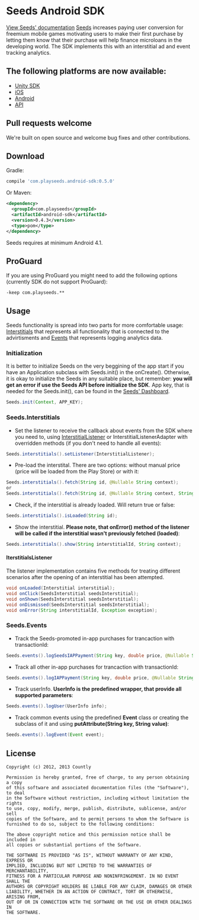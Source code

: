 # Seeds Android SDK
[View Seeds' documentation](https://developers.playseeds.com/docs/android-sdk-setup.html)
[Seeds](http://www.playseeds.com) increases paying user conversion for freemium mobile games motivating users to make their first purchase by letting them know that their purchase will help finance microloans in the developing world. The SDK implements this with an interstitial ad and event tracking analytics.

## The following platforms are now available:
- [Unity SDK](https://github.com/therealseeds/seeds-sdk-unity)
- [iOS](https://github.com/therealseeds/seeds-sdk-ios)
- [Android](https://github.com/therealseeds/seeds-sdk-android)
- [API](https://github.com/therealseeds/seeds-public-api)

## Pull requests welcome
We're built on open source and welcome bug fixes and other contributions.

## Download

Gradle:
```groovy
compile 'com.playseeds.android-sdk:0.5.0'
```
Or Maven:
```xml
<dependency>
  <groupId>com.playseeds</groupId>
  <artifactId>android-sdk</artifactId>
  <version>0.4.3</version>
  <type>pom</type>
</dependency>
```
Seeds requires at minimum Android 4.1.

## ProGuard

If you are using ProGuard you might need to add the following options (currently SDK do not support ProGuard):
```
-keep com.playseeds.**
```

## Usage
Seeds functionality is spread into two parts for more comfortable usage: [Interstitials](#interstitials_header) that represents all functionality that is connected to the advirtisments and [Events](#events_header) that represents logging analytics data.

### Initialization
It is better to initialize Seeds on the very beggining of the app start if you have an Application subclass with Seeds.init() in the onCreate(). Otherwise, it is okay to initialize the Seeds in any suitable place, but remember: **you will get an error if use the Seeds API before initialize the SDK**. App key, that is needed for the Seeds.init(), can be found in the [Seeds' Dashboard](https://developers.playseeds.com/index.html).

```java
Seeds.init(Context, APP_KEY);
```

### <a name="interstitials_header"></a>Seeds.Interstitials
- Set the listener to receive the callback about events from the SDK where you need to, using [InterstitialListener](#interstitials_listener) or InterstitialListenerAdapter with overridden methods (if you don't need to handle all events):
```java
Seeds.interstitials().setListener(InterstitialListener);
```
- Pre-load the interstital. There are two options: without manual price (price will be loaded from the Play Store) or with it:
```java
Seeds.interstitials().fetch(String id, @Nullable String context);
or
Seeds.interstitials().fetch(String id, @Nullable String context, String manualPrice);
```
- Check, if the interstitial is already loaded. Will return true or false:
```java
Seeds.interstitials().isLoaded(String id);
```
- Show the interstitial. **Please note, that onError() method of the listener will be called if the interstitial wasn't previously fetched (loaded)**:
```java
Seeds.interstitials().show(String interstitialId, String context);
```
#### <a name="interstitials_listener"></a>IterstitialsListener
The listener implementation contains five methods for treating different scenarios after the opening of an interstitial has been attempted.
```java
void onLoaded(Interstitial interstitial);
void onClick(SeedsInterstitial seedsInterstitial);
void onShown(SeedsInterstitial seedsInterstitial);
void onDismissed(SeedsInterstitial seedsInterstitial);
void onError(String interstitialId, Exception exception);
```

### <a name="events_header"></a>Seeds.Events
- Track the Seeds-promoted in-app purchases for trancaction with transactionId:
```java
Seeds.events().logSeedsIAPPayment(String key, double price, @Nullable String transactionId);
```
- Track all other in-app purchases for trancaction with transactionId:
```java
Seeds.events().logIAPPayment(String key, double price, @Nullable String transactionId);
```
- Track userInfo. **UserInfo is the predefined wrapper, that provide all supported parameters**:
```java
Seeds.events().logUser(UserInfo info);
```
- Track common events using the predefined **Event** class or creating the subclass of it and using **putAttribute(String key, String value)**:
```java
Seeds.events().logEvent(Event event);
```

## License

    Copyright (c) 2012, 2013 Countly

    Permission is hereby granted, free of charge, to any person obtaining a copy
    of this software and associated documentation files (the "Software"), to deal
    in the Software without restriction, including without limitation the rights
    to use, copy, modify, merge, publish, distribute, sublicense, and/or sell
    copies of the Software, and to permit persons to whom the Software is
    furnished to do so, subject to the following conditions:
    
    The above copyright notice and this permission notice shall be included in
    all copies or substantial portions of the Software.
    
    THE SOFTWARE IS PROVIDED "AS IS", WITHOUT WARRANTY OF ANY KIND, EXPRESS OR
    IMPLIED, INCLUDING BUT NOT LIMITED TO THE WARRANTIES OF MERCHANTABILITY,
    FITNESS FOR A PARTICULAR PURPOSE AND NONINFRINGEMENT. IN NO EVENT SHALL THE
    AUTHORS OR COPYRIGHT HOLDERS BE LIABLE FOR ANY CLAIM, DAMAGES OR OTHER
    LIABILITY, WHETHER IN AN ACTION OF CONTRACT, TORT OR OTHERWISE, ARISING FROM,
    OUT OF OR IN CONNECTION WITH THE SOFTWARE OR THE USE OR OTHER DEALINGS IN
    THE SOFTWARE.
